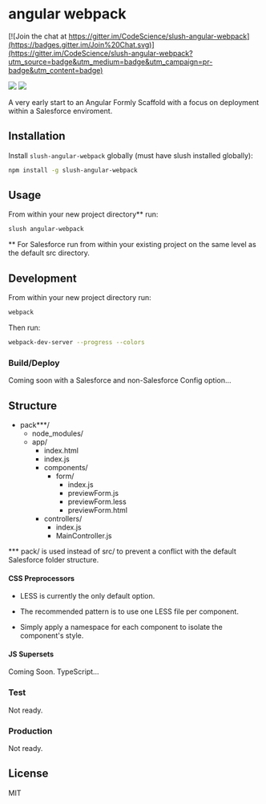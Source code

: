 angular webpack
==============

[![Join the chat at https://gitter.im/CodeScience/slush-angular-webpack](https://badges.gitter.im/Join%20Chat.svg)](https://gitter.im/CodeScience/slush-angular-webpack?utm_source=badge&utm_medium=badge&utm_campaign=pr-badge&utm_content=badge)

![](http://thevelourfog.github.io/src/content/svg/shield.svg)
![](https://avatars3.githubusercontent.com/u/2105791?v=3&s=200)


A very early start to an Angular Formly Scaffold with a focus on deployment within a Salesforce enviroment.

## Installation

Install `slush-angular-webpack` globally (must have slush installed globally):

```bash
npm install -g slush-angular-webpack
```

## Usage

From within your new project directory** run:

```bash
slush angular-webpack
```

** For Salesforce run from within your existing project on the same level as the default src directory.

## Development


From within your new project directory run:

```bash
webpack
```

Then run:

```bash
webpack-dev-server --progress --colors
```

### Build/Deploy

Coming soon with a Salesforce and non-Salesforce Config option...

## Structure
- pack***/
	- node_modules/	
	- app/
		- index.html
		- index.js
		- components/
			- form/
				- index.js
				- previewForm.js
				- previewForm.less	
				- previewForm.html
		- controllers/
			- index.js 
			- MainController.js 

*** pack/ is used instead of src/ to prevent a conflict with the default Salesforce folder structure.

#### CSS Preprocessors

- LESS is currently the only default option.

- The recommended pattern is to use one LESS file per component.

- Simply apply a namespace for each component to isolate the component's style.

#### JS Supersets

Coming Soon. TypeScript... 

### Test

Not ready.

### Production

Not ready.

## License

MIT